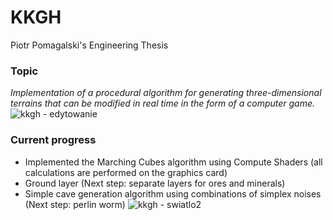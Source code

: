 # KKGH
Piotr Pomagalski's Engineering Thesis


### Topic
*Implementation of a procedural algorithm for generating three-dimensional terrains that can be modified in real time in the form of a computer game.*
![kkgh - edytowanie](https://github.com/hlepps/KKGH/assets/44844164/6f317ffd-b3ff-40ad-ba4f-acd09b9ea4ad)

### Current progress
- Implemented the Marching Cubes algorithm using Compute Shaders (all calculations are performed on the graphics card)
- Ground layer (Next step: separate layers for ores and minerals)
- Simple cave generation algorithm using combinations of simplex noises (Next step: perlin worm)
![kkgh - swiatlo2](https://github.com/hlepps/KKGH/assets/44844164/efd6661e-e1b5-4e25-baa7-7c70a311c11c)
